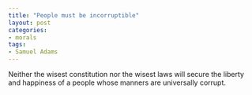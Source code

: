 ```yaml
---
title: "People must be incorruptible"
layout: post
categories:
- morals
tags:
- Samuel Adams
---
```


Neither the wisest constitution nor the wisest laws will secure the liberty and happiness of a people whose manners are universally corrupt.